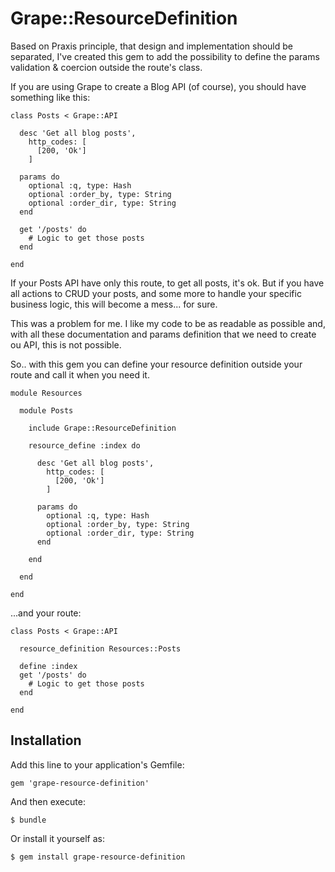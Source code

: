 Grape::ResourceDefinition
=========================

Based on Praxis principle, that design and implementation should be separated, I've created this gem to add the possibility to define the params validation & coercion outside the route's class.

If you are using Grape to create a Blog API (of course), you should have something like this:

    class Posts < Grape::API
    
      desc 'Get all blog posts',
        http_codes: [
          [200, 'Ok']
        ]

      params do
        optional :q, type: Hash
        optional :order_by, type: String
        optional :order_dir, type: String
      end
      
      get '/posts' do
        # Logic to get those posts
      end
      
    end

If your Posts API have only this route, to get all posts, it's ok. But if you have all actions to CRUD your posts, and some more to handle your specific business logic, this will become a mess... for sure.

This was a problem for me. I like my code to be as readable as possible and, with all these documentation and params definition that we need to create ou API, this is not possible.

So.. with this gem you can define your resource definition outside your route and call it when you need it.

    module Resources
        
      module Posts
      
        include Grape::ResourceDefinition
        
        resource_define :index do
        
          desc 'Get all blog posts',
            http_codes: [
              [200, 'Ok']
            ]
    
          params do
            optional :q, type: Hash
            optional :order_by, type: String
            optional :order_dir, type: String
          end
        
        end
      
      end
        
    end
    
...and your route:

    class Posts < Grape::API
    
      resource_definition Resources::Posts
    
      define :index
      get '/posts' do
        # Logic to get those posts
      end
      
    end

## Installation

Add this line to your application's Gemfile:

    gem 'grape-resource-definition'

And then execute:

    $ bundle

Or install it yourself as:

    $ gem install grape-resource-definition

